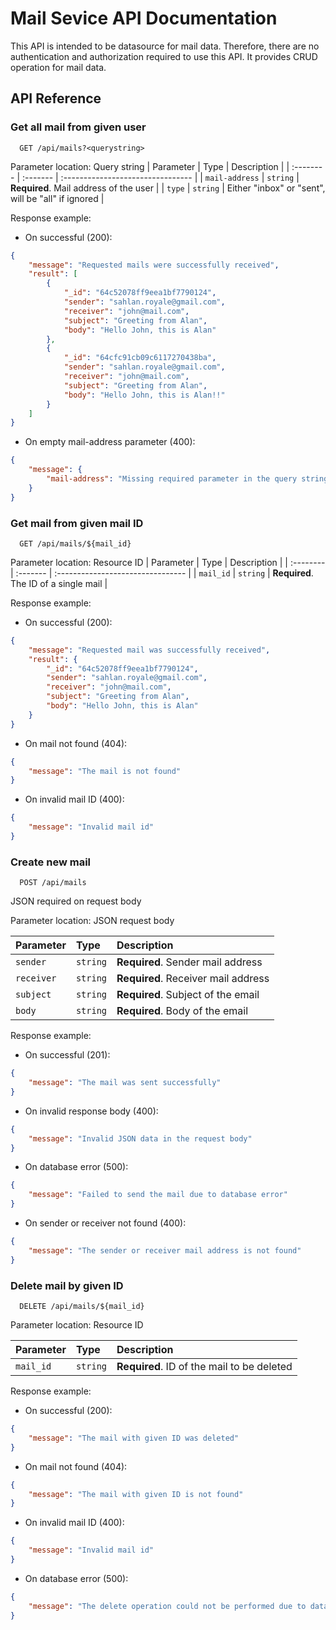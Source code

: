 # Mail Sevice API Documentation
This API is intended to be datasource for mail data. Therefore, there are no authentication and authorization required to use this API. It provides CRUD operation for mail data.
## API Reference

### Get all mail from given user

```http
  GET /api/mails?<querystring>
```
Parameter location: Query string
| Parameter | Type     | Description                       |
| :-------- | :------- | :-------------------------------- |
| `mail-address`      | `string` | **Required**. Mail address of the user |
| `type`      | `string` | Either "inbox" or "sent", will be "all" if ignored |

Response example:
- On successful (200):
```json
{
    "message": "Requested mails were successfully received",
    "result": [
        {
            "_id": "64c52078ff9eea1bf7790124",
            "sender": "sahlan.royale@gmail.com",
            "receiver": "john@mail.com",
            "subject": "Greeting from Alan",
            "body": "Hello John, this is Alan"
        },
        {
            "_id": "64cfc91cb09c6117270438ba",
            "sender": "sahlan.royale@gmail.com",
            "receiver": "john@mail.com",
            "subject": "Greeting from Alan",
            "body": "Hello John, this is Alan!!"
        }
    ]
}
```
- On empty mail-address parameter (400):
```json
{
    "message": {
        "mail-address": "Missing required parameter in the query string"
    }
}
```


### Get mail from given mail ID

```http
  GET /api/mails/${mail_id}
```
Parameter location: Resource ID
| Parameter | Type     | Description                       |
| :-------- | :------- | :-------------------------------- |
| `mail_id`      | `string` | **Required**. The ID of a single mail |

Response example:
- On successful (200):
```json
{
    "message": "Requested mail was successfully received",
    "result": {
        "_id": "64c52078ff9eea1bf7790124",
        "sender": "sahlan.royale@gmail.com",
        "receiver": "john@mail.com",
        "subject": "Greeting from Alan",
        "body": "Hello John, this is Alan"
    }
}
```
- On mail not found (404):
```json
{
    "message": "The mail is not found"
}
```
- On invalid mail ID (400):
```json
{
    "message": "Invalid mail id"
}
```


### Create new mail

```http
  POST /api/mails
```

JSON required on request body

Parameter location: JSON request body

| Parameter | Type     | Description                |
| :-------- | :------- | :------------------------- |
| `sender` | `string` | **Required**. Sender mail address |
| `receiver` | `string` | **Required**. Receiver mail address |
| `subject` | `string` | **Required**. Subject of the email |
| `body` | `string` | **Required**. Body of the email |

Response example:
- On successful (201):
```json
{
    "message": "The mail was sent successfully"
}
```
- On invalid response body (400):
```json
{
    "message": "Invalid JSON data in the request body"
}
```
- On database error (500):
```json
{
    "message": "Failed to send the mail due to database error"
}
```
- On sender or receiver not found (400):
```json
{
    "message": "The sender or receiver mail address is not found"
}
```


### Delete mail by given ID

```http
  DELETE /api/mails/${mail_id}
```

Parameter location: Resource ID

| Parameter | Type     | Description                       |
| :-------- | :------- | :-------------------------------- |
| `mail_id`      | `string` | **Required**. ID of the mail to be deleted |

Response example:
- On successful (200):
```json
{
    "message": "The mail with given ID was deleted"
}
```
- On mail not found (404):
```json
{
    "message": "The mail with given ID is not found"
}
```
- On invalid mail ID (400):
```json
{
    "message": "Invalid mail id"
}
```
- On database error (500):
```json
{
    "message": "The delete operation could not be performed due to database error"
}
```